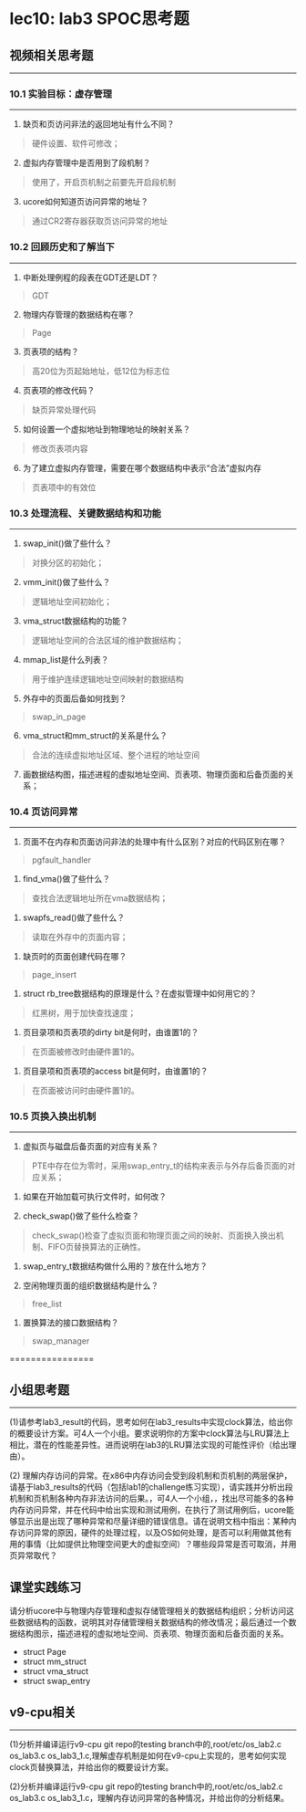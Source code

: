 # lec10: lab3 SPOC思考题

## 视频相关思考题
---
### 10.1 实验目标：虚存管理
---

1. 缺页和页访问非法的返回地址有什么不同？

> 硬件设置、软件可修改；

2. 虚拟内存管理中是否用到了段机制？

>  使用了，开启页机制之前要先开启段机制

3. ucore如何知道页访问异常的地址？

> 通过CR2寄存器获取页访问异常的地址


### 10.2 回顾历史和了解当下
---

1. 中断处理例程的段表在GDT还是LDT？

 > GDT

2. 物理内存管理的数据结构在哪？
> Page

3. 页表项的结构？
> 高20位为页起始地址，低12位为标志位

4. 页表项的修改代码？
 > 缺页异常处理代码
 
5. 如何设置一个虚拟地址到物理地址的映射关系？
 > 修改页表项内容
 
6. 为了建立虚拟内存管理，需要在哪个数据结构中表示“合法”虚拟内存
> 页表项中的有效位
 
### 10.3 处理流程、关键数据结构和功能
---

1. swap_init()做了些什么？
 > 对换分区的初始化；

2. vmm_init()做了些什么？
 > 逻辑地址空间初始化；
3. vma_struct数据结构的功能？
 > 逻辑地址空间的合法区域的维护数据结构；
4. mmap_list是什么列表？
 > 用于维护连续逻辑地址空间映射的数据结构
5. 外存中的页面后备如何找到？
 > swap_in_page
6. vma_struct和mm_struct的关系是什么？
 > 合法的连续虚拟地址区域、整个进程的地址空间
7. 画数据结构图，描述进程的虚拟地址空间、页表项、物理页面和后备页面的关系；


### 10.4 页访问异常
---

1. 页面不在内存和页面访问非法的处理中有什么区别？对应的代码区别在哪？   

 >  pgfault_handler
 
1. find_vma()做了些什么？
 
 > 查找合法逻辑地址所在vma数据结构；
1. swapfs_read()做了些什么？
  > 读取在外存中的页面内容；
1. 缺页时的页面创建代码在哪？
  > page_insert
1. struct rb_tree数据结构的原理是什么？在虚拟管理中如何用它的？
  > 红黑树，用于加快查找速度；
1. 页目录项和页表项的dirty bit是何时，由谁置1的？
> 在页面被修改时由硬件置1的。
 
1. 页目录项和页表项的access bit是何时，由谁置1的？
> 在页面被访问时由硬件置1的。

### 10.5 页换入换出机制
---

1. 虚拟页与磁盘后备页面的对应有关系？
 
  > PTE中存在位为零时，采用swap_entry_t的结构来表示与外存后备页面的对应关系；
  
1. 如果在开始加载可执行文件时，如何改？
 
1. check_swap()做了些什么检查？

> check_swap()检查了虚拟页面和物理页面之间的映射、页面换入换出机制、FIFO页替换算法的正确性。
 
1. swap_entry_t数据结构做什么用的？放在什么地方？
 
 
1. 空闲物理页面的组织数据结构是什么？
> free_list 
1. 置换算法的接口数据结构？

 > swap_manager

================


## 小组思考题
---
(1)请参考lab3_result的代码，思考如何在lab3_results中实现clock算法，给出你的概要设计方案。可4人一个小组。要求说明你的方案中clock算法与LRU算法上相比，潜在的性能差异性。进而说明在lab3的LRU算法实现的可能性评价（给出理由）。

(2) 理解内存访问的异常。在x86中内存访问会受到段机制和页机制的两层保护，请基于lab3_results的代码（包括lab1的challenge练习实现），请实践并分析出段机制和页机制各种内存非法访问的后果。，可4人一个小组，，找出尽可能多的各种内存访问异常，并在代码中给出实现和测试用例，在执行了测试用例后，ucore能够显示出是出现了哪种异常和尽量详细的错误信息。请在说明文档中指出：某种内存访问异常的原因，硬件的处理过程，以及OS如何处理，是否可以利用做其他有用的事情（比如提供比物理空间更大的虚拟空间）？哪些段异常是否可取消，并用页异常取代？

## 课堂实践练习

请分析ucore中与物理内存管理和虚拟存储管理相关的数据结构组织；分析访问这些数据结构的函数，说明其对存储管理相关数据结构的修改情况；最后通过一个数据结构图示，描述进程的虚拟地址空间、页表项、物理页面和后备页面的关系。

 * struct Page
 * struct mm_struct
 * struct vma_struct
 * struct swap_entry

## v9-cpu相关
---
(1)分析并编译运行v9-cpu git repo的testing branch中的,root/etc/os_lab2.c os_lab3.c os_lab3_1.c,理解虚存机制是如何在v9-cpu上实现的，思考如何实现clock页替换算法，并给出你的概要设计方案。

(2)分析并编译运行v9-cpu git repo的testing branch中的,root/etc/os_lab2.c os_lab3.c os_lab3_1.c，理解内存访问异常的各种情况，并给出你的分析结果。
